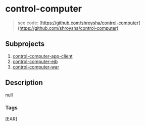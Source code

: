 # control-computer
> see code: [https://github.com/shroysha/control-computer](https://github.com/shroysha/control-computer)

## Subprojects 
1. [control-computer-app-client](https://github.com/shroysha/control-computer-app-client)
1. [control-computer-ejb](https://github.com/shroysha/control-computer-ejb)
1. [control-computer-war](https://github.com/shroysha/control-computer-war)

## Description
null

### Tags
[EAR]
